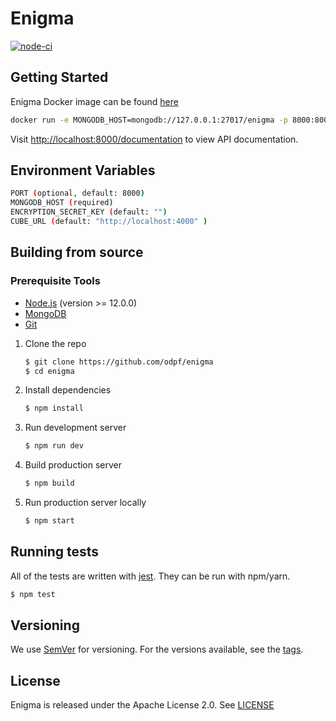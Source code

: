 # Enigma

[![node-ci](https://github.com/odpf/enigma/actions/workflows/test.yml/badge.svg)](https://github.com/odpf/enigma/actions/workflows/test.yml)

## Getting Started

Enigma Docker image can be found [here](https://github.com/orgs/odpf/packages?repo_name=enigma)

```sh
docker run -e MONGODB_HOST=mongodb://127.0.0.1:27017/enigma -p 8000:8000 docker.pkg.github.com/odpf/enigma/enigma
```

Visit [http://localhost:8000/documentation](http://localhost:8000/documentation) to view API documentation.

## Environment Variables

```bash
PORT (optional, default: 8000)
MONGODB_HOST (required)
ENCRYPTION_SECRET_KEY (default: "")
CUBE_URL (default: "http://localhost:4000" )
```

## Building from source

### Prerequisite Tools

- [Node.js](https://nodejs.org/) (version >= 12.0.0)
- [MongoDB](https://www.mongodb.com/)
- [Git](https://git-scm.com/)

1. Clone the repo

   ```sh
   $ git clone https://github.com/odpf/enigma
   $ cd enigma
   ```

2. Install dependencies

   ```sh
   $ npm install
   ```

3. Run development server

   ```sh
   $ npm run dev
   ```

4. Build production server

   ```sh
   $ npm build
   ```

5. Run production server locally

   ```sh
   $ npm start
   ```

## Running tests

All of the tests are written with [jest](https://jestjs.io/). They can be run with npm/yarn.

```sh
$ npm test
```

## Versioning

We use [SemVer](http://semver.org/) for versioning. For the versions available, see the [tags](https://github.com/odpf/enigma/tags).

## License

Enigma is released under the Apache License 2.0. See [LICENSE](LICENSE)
